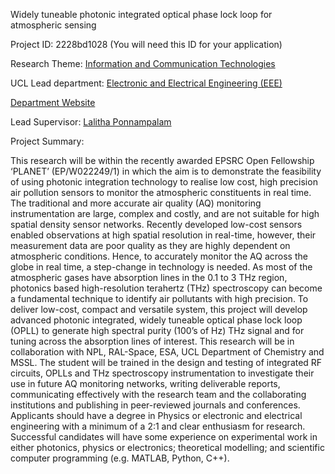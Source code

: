 Widely tuneable photonic integrated optical phase lock loop for atmospheric sensing

Project ID: 2228bd1028
(You will need this ID for your application)

Research Theme: [Information and Communication Technologies](../themes/information-and-communication-technologies.md)

UCL Lead department: [Electronic and Electrical Engineering (EEE)](../departments/electronic-and-electrical-engineering.md)

[Department Website](https://www.ucl.ac.uk/electronic-electrical-engineering)

Lead Supervisor: [Lalitha Ponnampalam](https://iris.ucl.ac.uk/iris/browse/profile?upi=LPONN12)

Project Summary:

This research will be within the recently awarded EPSRC Open Fellowship ‘PLANET’ (EP/W022249/1) in which the aim is to demonstrate the feasibility of using photonic integration technology to realise low cost, high precision air pollution sensors to monitor the atmospheric constituents in real time.
 The traditional and more accurate air quality (AQ) monitoring instrumentation are large, complex and costly, and are not suitable for high spatial density sensor networks. Recently developed low-cost sensors enabled observations at high spatial resolution in real-time, however, their measurement data are poor quality as they are highly dependent on atmospheric conditions. Hence, to accurately monitor the AQ across the globe in real time, a step-change in technology is needed.
 As most of the atmospheric gases have absorption lines in the 0.1 to 3 THz region, photonics based high-resolution terahertz (THz) spectroscopy can become a fundamental technique to identify air pollutants with high precision. To deliver low-cost, compact and versatile system, this project will develop advanced photonic integrated, widely tuneable optical phase lock loop (OPLL) to generate high spectral purity (100’s of Hz) THz signal and for tuning across the absorption lines of interest. This research will be in collaboration with NPL, RAL-Space, ESA, UCL Department of Chemistry and MSSL. 
 The student will be trained in the design and testing of integrated RF circuits, OPLLs and THz spectroscopy instrumentation to investigate their use in future AQ monitoring networks, writing deliverable reports, communicating effectively with the research team and the collaborating institutions and publishing in peer-reviewed journals and conferences.
 Applicants should have a degree in Physics or electronic and electrical engineering with a minimum of a 2:1 and clear enthusiasm for research. Successful candidates will have some experience on experimental work in either photonics, physics or electronics; theoretical modelling; and scientific computer programming (e.g. MATLAB, Python, C++).